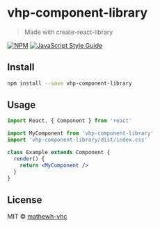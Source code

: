 # vhp-component-library

> Made with create-react-library

[![NPM](https://img.shields.io/npm/v/vhp-component-library.svg)](https://www.npmjs.com/package/vhp-component-library) [![JavaScript Style Guide](https://img.shields.io/badge/code_style-standard-brightgreen.svg)](https://standardjs.com)

## Install

```bash
npm install --save vhp-component-library
```

## Usage

```jsx
import React, { Component } from 'react'

import MyComponent from 'vhp-component-library'
import 'vhp-component-library/dist/index.css'

class Example extends Component {
  render() {
    return <MyComponent />
  }
}
```

## License

MIT © [mathewh-vhc](https://github.com/mathewh-vhc)
